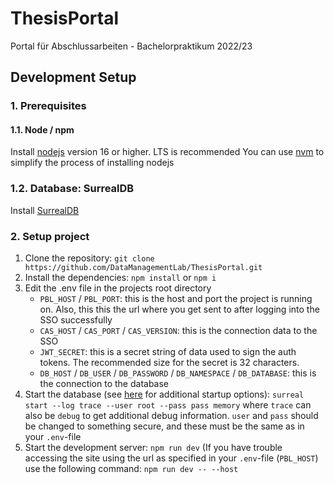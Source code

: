 # ThesisPortal

Portal für Abschlussarbeiten - Bachelorpraktikum 2022/23

## Development Setup

### 1. Prerequisites

#### 1.1. Node / npm

Install [nodejs](https://nodejs.org/) version 16 or higher. LTS is recommended
You can use [nvm](https://github.com/nvm-sh/nvm#installing-and-updating) to simplify the process of installing nodejs

### 1.2. Database: SurrealDB

Install [SurrealDB](https://surrealdb.com/install)

### 2. Setup project

1. Clone the repository: `git clone https://github.com/DataManagementLab/ThesisPortal.git`
2. Install the dependencies: `npm install` or `npm i`
3. Edit the .env file in the projects root directory
     - `PBL_HOST` / `PBL_PORT`: this is the host and port the project is running on. Also, this this the url where you get sent to after logging into the SSO successfully
     - `CAS_HOST` / `CAS_PORT` / `CAS_VERSION`: this is the connection data to the SSO
     - `JWT_SECRET`: this is a secret string of data used to sign the auth tokens. The recommended size for the secret is 32 characters.
     - `DB_HOST` / `DB_USER` / `DB_PASSWORD` / `DB_NAMESPACE` / `DB_DATABASE`: this is the connection to the database
4. Start the database (see [here](https://surrealdb.com/docs/start/starting-surrealdb) for additional startup options): `surreal start --log trace --user root --pass pass memory` where `trace` can also be `debug` to get additional debug information. `user` and `pass` should be changed to something secure, and these must be the same as in your `.env`-file
5. Start the development server: `npm run dev` (If you have trouble accessing the site using the url as specified in your `.env`-file (`PBL_HOST`) use the following command: `npm run dev -- --host`
